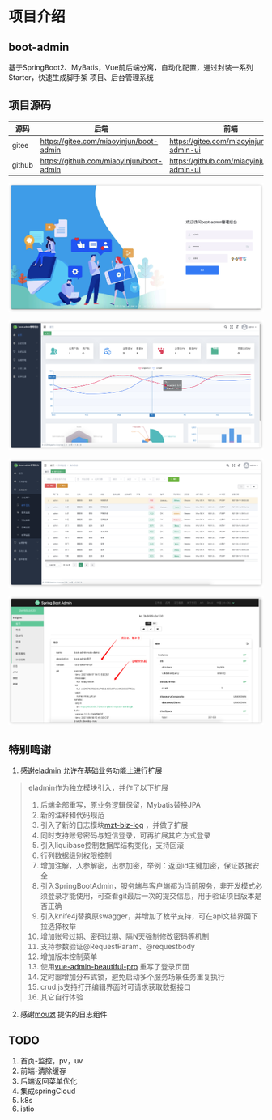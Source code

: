 # 项目介绍
## boot-admin
基于SpringBoot2、MyBatis，Vue前后端分离，自动化配置，通过封装一系列Starter，快速生成脚手架 项目、后台管理系统

## 项目源码

| 源码   | 后端                                     | 前端                                        |
| ------ | ---------------------------------------- | ------------------------------------------- |
| gitee  | https://gitee.com/miaoyinjun/boot-admin  | https://gitee.com/miaoyinjun/boot-admin-ui  |
| github | https://github.com/miaoyinjun/boot-admin | https://github.com/miaoyinjun/boot-admin-ui |



![image-20210916171732597](assets/image-20210916171732597.png)

![image-20210916171752707](assets/image-20210916171752707.png)

![image-20210916171814326](assets/image-20210916171814326.png)

![image-20210918105646982](assets/image-20210918105646982.png)

## 特别鸣谢

1. 感谢[eladmin](https://github.com/elunez/eladmin) 允许在基础业务功能上进行扩展

>eladmin作为独立模块引入，并作了以下扩展
> 1. 后端全部重写，原业务逻辑保留，Mybatis替换JPA
> 2. 新的注释和代码规范
> 3. 引入了新的日志模块[mzt-biz-log](https://github.com/mouzt/mzt-biz-log)
     ，并做了扩展
> 4. 同时支持账号密码与短信登录，可再扩展其它方式登录
> 5. 引入liquibase控制数据库结构变化，支持回滚
> 6. 行列数据级别权限控制
> 7. 增加注解，入参解密，出参加密，举例：返回id主键加密，保证数据安全
> 8. 引入SpringBootAdmin，服务端与客户端都为当前服务，非开发模式必须登录才能使用，可查看git最后一次的提交信息，用于验证项目版本是否正确
> 9. 引入knife4j替换原swagger，并增加了枚举支持，可在api文档界面下拉选择枚举
> 10. 增加账号过期、密码过期、隔N天强制修改密码等机制
> 11. 支持参数验证@RequestParam、@requestbody
> 12. 增加版本控制菜单
> 13. 使用[vue-admin-beautiful-pro](https://github.com/chuzhixin/vue-admin-beautiful-pro) 重写了登录页面
> 14. 定时器增加分布式锁，避免启动多个服务场景任务重复执行
> 15. crud.js支持打开编辑界面时可请求获取数据接口
> 17. 其它自行体验

2. 感谢[mouzt](https://github.com/mouzt/mzt-biz-log/) 提供的日志组件


## TODO
1. 首页-监控，pv，uv
2. 前端-清除缓存
3. 后端返回菜单优化
4. 集成springCloud
5. k8s
6. istio